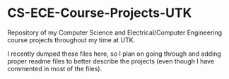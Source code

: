 # CS-ECE-Course-Projects-UTK
Repository of my Computer Science and Electrical/Computer Engineering course projects throughout my time at UTK.

I recently dumped these files here, so I plan on going through and adding proper readme files to better describe the projects (even though I have commented in most of the files).
